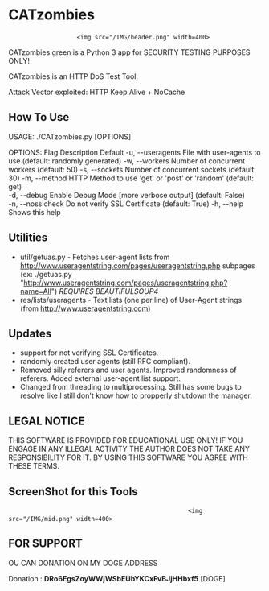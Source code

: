 # CATzombies


                       <img src="/IMG/header.png" width=400>


CATzombies green is a Python 3 app for SECURITY TESTING PURPOSES ONLY! 

CATzombies is an HTTP DoS Test Tool. 

Attack Vector exploited: HTTP Keep Alive + NoCache


## How To Use 


   USAGE: ./CATzombies.py <url> [OPTIONS]

   OPTIONS:
           Flag                 Description                                    Default 
       -u, --useragents   File with user-agents to use                     (default: randomly generated) 
       -w, --workers      Number of concurrent workers                     (default: 50) 
       -s, --sockets      Number of concurrent sockets                     (default: 30)
       -m, --method       HTTP Method to use 'get' or 'post'  or 'random'  (default: get)  
       -d, --debug        Enable Debug Mode [more verbose output]          (default: False)  
       -n, --nosslcheck   Do not verify SSL Certificate                    (default: True) 
       -h, --help         Shows this help


## Utilities

* util/getuas.py - Fetches user-agent lists from http://www.useragentstring.com/pages/useragentstring.php subpages (ex: ./getuas.py "http://www.useragentstring.com/pages/useragentstring.php?name=All") *REQUIRES BEAUTIFULSOUP4*
* res/lists/useragents - Text lists (one per line) of User-Agent strings (from http://www.useragentstring.com)


## Updates 

* support for not verifying SSL Certificates.  
* randomly created user agents (still RFC compliant).
* Removed silly referers and user agents. Improved randomness of referers. Added external user-agent list support.
* Changed from threading to multiprocessing. Still has some bugs to resolve like I still don't know how to propperly shutdown the manager.


## LEGAL NOTICE

THIS SOFTWARE IS PROVIDED FOR EDUCATIONAL USE ONLY! IF YOU ENGAGE IN ANY ILLEGAL ACTIVITY THE AUTHOR DOES NOT TAKE ANY RESPONSIBILITY FOR IT. BY USING THIS SOFTWARE YOU AGREE WITH THESE TERMS.


## ScreenShot for this Tools


                                                      <img src="/IMG/mid.png" width=400>



## FOR SUPPORT

OU CAN DONATION ON MY DOGE ADDRESS 

Donation : **DRo6EgsZoyWWjWSbEUbYKCxFvBJjHHbxf5** [DOGE]

